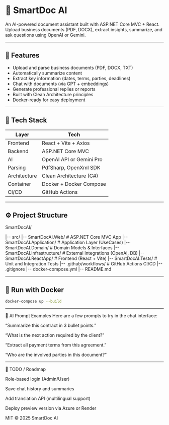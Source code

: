 # 🧠 SmartDoc AI

An AI-powered document assistant built with ASP.NET Core MVC + React.  
Upload business documents (PDF, DOCX), extract insights, summarize, and ask questions using OpenAI or Gemini.

---

## 🚀 Features

- Upload and parse business documents (PDF, DOCX, TXT)
- Automatically summarize content
- Extract key information (dates, terms, parties, deadlines)
- Chat with documents (via GPT + embeddings)
- Generate professional replies or reports
- Built with Clean Architecture principles
- Docker-ready for easy deployment

---

## 🧱 Tech Stack

| Layer        | Tech                     |
| ------------ | ------------------------ |
| Frontend     | React + Vite + Axios     |
| Backend      | ASP.NET Core MVC         |
| AI           | OpenAI API or Gemini Pro |
| Parsing      | PdfSharp, OpenXml SDK    |
| Architecture | Clean Architecture (C#)  |
| Container    | Docker + Docker Compose  |
| CI/CD        | GitHub Actions           |

---

## ⚙️ Project Structure

SmartDocAI/

|-- src/
|-- SmartDocAI.Web/ # ASP.NET Core MVC App
|-- SmartDocAI.Application/ # Application Layer (UseCases)
|-- SmartDocAI.Domain/ # Domain Models & Interfaces
|-- SmartDocAI.Infrastructure/ # External Integrations (OpenAI, DB)
|-- SmartDocAI.ReactApp/ # Frontend (React + Vite)
|-- SmartDocAI.Tests/ # Unit and Integration Tests
|-- .github/workflows/ # GitHub Actions CI/CD
|-- .gitignore
|-- docker-compose.yml
|-- README.md

---

## 🐳 Run with Docker

```bash
docker-compose up --build
```

---

🤖 AI Prompt Examples
Here are a few prompts to try in the chat interface:

“Summarize this contract in 3 bullet points.”

“What is the next action required by the client?”

“Extract all payment terms from this agreement.”

“Who are the involved parties in this document?”

---

📌 TODO / Roadmap

Role-based login (Admin/User)

Save chat history and summaries

Add translation API (multilingual support)

Deploy preview version via Azure or Render

MIT © 2025 SmartDoc AI
